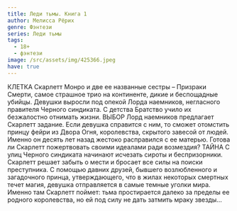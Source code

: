 ```yaml
---
title: Леди тьмы. Книга 1
author: Мелисса Рёрих
genre: Фэнтези
series: Леди тьмы
tags:
  - 18+
  - фэнтези
image: /src/assets/img/425366.jpeg
have: true
---
```

КЛЕТКА Скарлетт Монро и две ее названные сестры – Призраки Смерти, самое страшное трио на континенте, дикие и беспощадные убийцы. Девушки выросли под опекой Лорда наемников, негласного правителя Черного синдиката. С детства Братство учило их безжалостно отнимать жизни. ВЫБОР Лорд наемников предлагает Скарлетт задание. Если девушка справится с ним, то сможет отомстить принцу фейри из Двора Огня, королевства, скрытого завесой от людей. Именно он десять лет назад жестоко расправился с ее матерью. Готова ли Скарлетт пожертвовать своими идеалами ради возмездия? ТАЙНА С улиц Черного синдиката начинают исчезать сироты и беспризорники. Скарлетт решает забыть о мести и бросает все силы на поиски преступника. С помощью давних друзей, бывшего возлюбленного и загадочного принца, утверждающего, что в жилах некоторых смертных течет магия, девушка отправляется в самые темные уголки мира. Именно там Скарлетт поймет: тьма простирается далеко за пределы ее родного королевства, но ей под силу не дать затмить мраку звезды…
